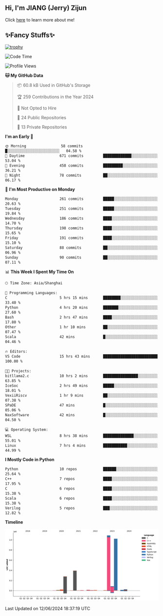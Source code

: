 ## Hi, I'm JIANG (Jerry) Zijun

Click [here](https://jzjerry.github.io/about/) to learn more about me!

## ✨Fancy Stuffs✨
[![trophy](https://github-profile-trophy.vercel.app/?username=jzjerry&theme=onedark)](https://github.com/ryo-ma/github-profile-trophy)
<!--START_SECTION:waka-->
![Code Time](http://img.shields.io/badge/Code%20Time-529%20hrs%2043%20mins-blue)

![Profile Views](http://img.shields.io/badge/Profile%20Views-0-blue)

**🐱 My GitHub Data** 

> 📦 60.8 kB Used in GitHub's Storage 
 > 
> 🏆 259 Contributions in the Year 2024
 > 
> 🚫 Not Opted to Hire
 > 
> 📜 24 Public Repositories 
 > 
> 🔑 13 Private Repositories 
 > 
**I'm an Early 🐤** 

```text
🌞 Morning                58 commits          █░░░░░░░░░░░░░░░░░░░░░░░░   04.58 % 
🌆 Daytime                671 commits         █████████████░░░░░░░░░░░░   53.04 % 
🌃 Evening                458 commits         █████████░░░░░░░░░░░░░░░░   36.21 % 
🌙 Night                  78 commits          ██░░░░░░░░░░░░░░░░░░░░░░░   06.17 % 
```
📅 **I'm Most Productive on Monday** 

```text
Monday                   261 commits         █████░░░░░░░░░░░░░░░░░░░░   20.63 % 
Tuesday                  251 commits         █████░░░░░░░░░░░░░░░░░░░░   19.84 % 
Wednesday                186 commits         ████░░░░░░░░░░░░░░░░░░░░░   14.70 % 
Thursday                 198 commits         ████░░░░░░░░░░░░░░░░░░░░░   15.65 % 
Friday                   191 commits         ████░░░░░░░░░░░░░░░░░░░░░   15.10 % 
Saturday                 88 commits          ██░░░░░░░░░░░░░░░░░░░░░░░   06.96 % 
Sunday                   90 commits          ██░░░░░░░░░░░░░░░░░░░░░░░   07.11 % 
```


📊 **This Week I Spent My Time On** 

```text
🕑︎ Time Zone: Asia/Shanghai

💬 Programming Languages: 
C                        5 hrs 15 mins       ████████░░░░░░░░░░░░░░░░░   33.40 % 
Python                   4 hrs 20 mins       ███████░░░░░░░░░░░░░░░░░░   27.60 % 
Bash                     2 hrs 47 mins       ████░░░░░░░░░░░░░░░░░░░░░   17.80 % 
Other                    1 hr 10 mins        ██░░░░░░░░░░░░░░░░░░░░░░░   07.47 % 
Scala                    42 mins             █░░░░░░░░░░░░░░░░░░░░░░░░   04.46 % 

🔥 Editors: 
VS Code                  15 hrs 43 mins      █████████████████████████   100.00 % 

🐱‍💻 Projects: 
bitllama2.c              10 hrs 2 mins       ████████████████░░░░░░░░░   63.85 % 
IceSoc                   2 hrs 49 mins       █████░░░░░░░░░░░░░░░░░░░░   18.01 % 
VexiiRiscv               1 hr 9 mins         ██░░░░░░░░░░░░░░░░░░░░░░░   07.38 % 
SPaDE                    47 mins             █░░░░░░░░░░░░░░░░░░░░░░░░   05.06 % 
NaxSoftware              42 mins             █░░░░░░░░░░░░░░░░░░░░░░░░   04.50 % 

💻 Operating System: 
WSL                      8 hrs 38 mins       ██████████████░░░░░░░░░░░   55.01 % 
Linux                    7 hrs 4 mins        ███████████░░░░░░░░░░░░░░   44.99 % 
```

**I Mostly Code in Python** 

```text
Python                   10 repos            ██████░░░░░░░░░░░░░░░░░░░   25.64 % 
C++                      7 repos             ████░░░░░░░░░░░░░░░░░░░░░   17.95 % 
C                        6 repos             ████░░░░░░░░░░░░░░░░░░░░░   15.38 % 
Scala                    6 repos             ████░░░░░░░░░░░░░░░░░░░░░   15.38 % 
Verilog                  5 repos             ███░░░░░░░░░░░░░░░░░░░░░░   12.82 % 
```



**Timeline**

![Lines of Code chart](https://raw.githubusercontent.com/Jzjerry/Jzjerry/main/assets/bar_graph.png)


 Last Updated on 12/06/2024 18:37:19 UTC
<!--END_SECTION:waka-->

